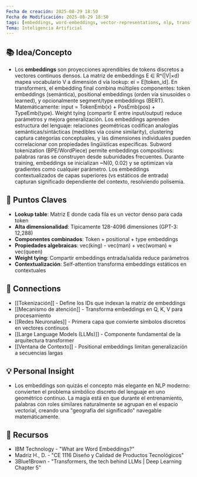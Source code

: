 ```yaml
---
Fecha de creación: 2025-08-29 18:50
Fecha de Modificación: 2025-08-29 18:50
tags: [embeddings, word-embeddings, vector-representations, nlp, transformers]
Tema: Inteligencia Artificial
---
```


## 📚 Idea/Concepto 
- Los **embeddings** son proyecciones aprendibles de tokens discretos a vectores continuos densos. La matriz de embeddings E ∈ R^(|V|×d) mapea vocabulario V a dimensión d vía lookup: ei = E[token_id]. En transformers, el embedding final combina múltiples componentes: token embeddings (semántica), positional embeddings (orden vía sinusoides o learned), y opcionalmente segment/type embeddings (BERT). Matemáticamente: input = TokenEmb(x) + PosEmb(pos) + TypeEmb(type). Weight tying (compartir E entre input/output) reduce parámetros y mejora generalización. Los embeddings aprenden estructura del lenguaje: relaciones geométricas codifican analogías semánticas/sintácticas (medibles vía cosine similarity), clustering captura categorías conceptuales, y las dimensiones individuales pueden correlacionar con propiedades lingüísticas específicas. Subword tokenization (BPE/WordPiece) permite embeddings compositivos: palabras raras se construyen desde subunidades frecuentes. Durante training, embeddings se inicializan ~N(0, 0.02) y se optimizan vía gradientes como cualquier parámetro. Los embeddings contextualizados de capas superiores (vs estáticos de entrada) capturan significado dependiente del contexto, resolviendo polisemia.

## 📌 Puntos Claves
- **Lookup table**: Matriz E donde cada fila es un vector denso para cada token
- **Alta dimensionalidad**: Típicamente 128-4096 dimensiones (GPT-3: 12,288)
- **Componentes combinados**: Token + positional + type embeddings
- **Propiedades algebraicas**: vec(king) - vec(man) + vec(woman) ≈ vec(queen)
- **Weight tying**: Compartir embeddings entrada/salida reduce parámetros
- **Contextualización**: Self-attention transforma embeddings estáticos en contextuales

## 🔗 Connections
- [[Tokenización]] - Define los IDs que indexan la matriz de embeddings
- [[Mecanismo de atención]] - Transforma embeddings en Q, K, V para procesamiento
- [[Redes Neuronales]] - Primera capa que convierte símbolos discretos en vectores continuos
- [[Large Language Models (LLMs)]] - Componente fundamental de la arquitectura transformer
- [[Ventana de Contexto]] - Positional embeddings limitan generalización a secuencias largas

## 💡 Personal Insight
- Los embeddings son quizás el concepto más elegante en NLP moderno: convierten el problema simbólico discreto del lenguaje en uno geométrico continuo. La magia está en que durante el entrenamiento, palabras con roles similares naturalmente se agrupan en el espacio vectorial, creando una "geografía del significado" navegable matemáticamente.

## 🧾 Recursos
- IBM Technology - "What are Word Embeddings?"
- Madriz H., D. - "CE 1116 Diseño y Calidad de Productos Tecnológicos"
- 3Blue1Brown - "Transformers, the tech behind LLMs | Deep Learning Chapter 5"